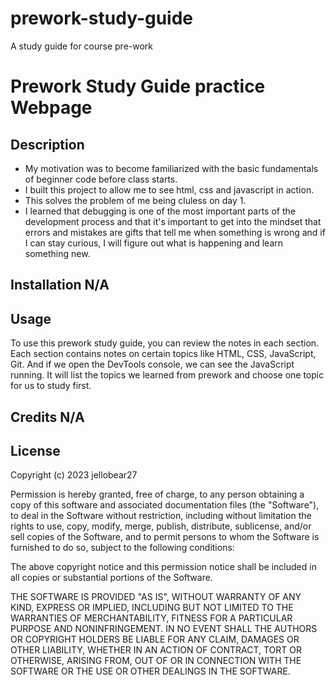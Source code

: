 # prework-study-guide
A study guide for course pre-work
# Prework Study Guide practice Webpage

## Description

- My motivation was to become familiarized with the basic fundamentals of beginner code before class starts. 
- I built this project to allow me to see html, css and javascript in action. 
- This solves the problem of me being cluless on day 1.
- I learned that debugging is one of the most important parts of the development process and that it's important to get into the mindset that errors and mistakes are gifts that tell me when something is wrong and if I can stay curious, I will figure out what is happening and learn something new.


## Installation N/A

## Usage

To use this prework study guide, you can review the notes in each section. Each section contains notes on certain topics like HTML, CSS, JavaScript, Git. And if we open the DevTools console, we can see the JavaScript running. It will list the topics we learned from prework and choose one topic for us to study first. 

## Credits N/A


## License

Copyright (c) 2023 jellobear27

Permission is hereby granted, free of charge, to any person obtaining a copy
of this software and associated documentation files (the "Software"), to deal
in the Software without restriction, including without limitation the rights
to use, copy, modify, merge, publish, distribute, sublicense, and/or sell
copies of the Software, and to permit persons to whom the Software is
furnished to do so, subject to the following conditions:

The above copyright notice and this permission notice shall be included in all
copies or substantial portions of the Software.

THE SOFTWARE IS PROVIDED "AS IS", WITHOUT WARRANTY OF ANY KIND, EXPRESS OR
IMPLIED, INCLUDING BUT NOT LIMITED TO THE WARRANTIES OF MERCHANTABILITY,
FITNESS FOR A PARTICULAR PURPOSE AND NONINFRINGEMENT. IN NO EVENT SHALL THE
AUTHORS OR COPYRIGHT HOLDERS BE LIABLE FOR ANY CLAIM, DAMAGES OR OTHER
LIABILITY, WHETHER IN AN ACTION OF CONTRACT, TORT OR OTHERWISE, ARISING FROM,
OUT OF OR IN CONNECTION WITH THE SOFTWARE OR THE USE OR OTHER DEALINGS IN THE
SOFTWARE. 